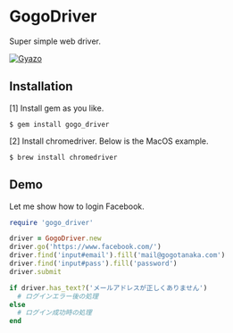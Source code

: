 # GogoDriver

Super simple web driver.

[![Gyazo](http://i.gyazo.com/511b5265c67d41fc2cd7394c1eee3b7a.gif)](http://gyazo.com/511b5265c67d41fc2cd7394c1eee3b7a)

## Installation

[1] Install gem as you like.

    $ gem install gogo_driver

[2] Install chromedriver. Below is the MacOS example.

    $ brew install chromedriver


## Demo

Let me show how to login Facebook.

```rb
require 'gogo_driver'

driver = GogoDriver.new
driver.go('https://www.facebook.com/')
driver.find('input#email').fill('mail@gogotanaka.com')
driver.find('input#pass').fill('password')
driver.submit

if driver.has_text?('メールアドレスが正しくありません')
  # ログインエラー後の処理
else
  # ログイン成功時の処理
end
```
